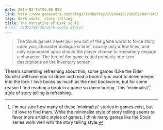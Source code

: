 ```yaml
---
date: 2015-02-25T00:00:00Z
link: http://www.gamasutra.com/blogs/TomBattey/20140425/216262/Narrative_Design_in_Dark_Souls.php
tags: Dark souls, story telling
title: The narrative of Dark Souls
# url: /2015/02/25/dark-souls-story/
---
```


> The Souls games never pull you out of the game world to force story upon you; character dialogue is brief, usually only a few lines, and only expounded upon should the player choose to repeatedly engage a character. The lore of the game is tied primarily into item descriptions on the inventory screen.

There's something refreshing about this, some games (Like the Elder Scrolls) will have you sit down and read a book if you want to delve deeper into the lore. I love books as much as the next bookworm, but for some reason I find reading a book in a game so damn boring. This 'minimalist'[^1] style of story telling is refreshing.

[^1]: I'm not sure how many of these 'minimalist' stories in games exist, but I'd love to find them. While the minimalist style of story telling seems to favor more artistic styles of games, I think many games like the Souls series work well with the story telling style.
